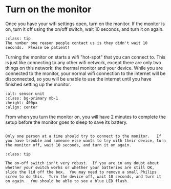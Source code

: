 # Turn on the monitor 
Once you have your wifi settings open, turn on the monitor.  If the monitor is on, turn it off using the on/off switch, wait 10 seconds, and turn it on again.   


```{admonition} Tip
:class: tip
The number one reason people contact us is they didn't wait 10 seconds.  Please be patient!  

```

Turning the monitor on starts a wifi "hot-spot" that you can connect to.  This is just like connecting to any
other wifi network, except there are only two things on this network:  the thermal monitor and your device.  While you are connected to the monitor, your normal wifi connection to the internet will be disconnected, so you will be unable to use the internet until you have finished setting up the monitor.

```{image} /images/v3/monitor-power-switch.jpg
:alt: sensor unit
:class: bg-primary mb-1
:height: 400px
:align: center
```

From when you turn the monitor on, you will have 2 minutes to complete the setup before the monitor goes to sleep to save its battery.



```{admonition} Important

Only one person at a time should try to connect to the monitor.   If you have trouble and someone else wants to try with their device, turn the monitor off, wait 10 seconds, and turn it on again.

```


```{admonition} Tip
:class: tip

The on-off switch isn't very robust.  If you are in any doubt about whether your switch works or whether your batteries are still OK, slide the lid off the box.  You may need to remove a small Philips screw to do this.  Turn the device off, wait 10 seconds, and turn it on again.  You should be able to see a blue LED flash.

```
